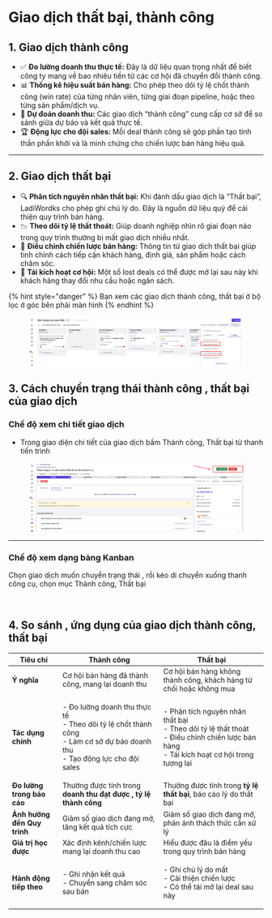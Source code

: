 # Giao dịch thất bại, thành công

## 1. Giao dịch thành công&#x20;

* ✅ **Đo lường doanh thu thực tế:** Đây là dữ liệu quan trọng nhất để biết công ty mang về bao nhiêu tiền từ các cơ hội đã chuyển đổi thành công.
* 📊 **Thống kê hiệu suất bán hàng:** Cho phép theo dõi tỷ lệ chốt thành công (win rate) của từng nhân viên, từng giai đoạn pipeline, hoặc theo từng sản phẩm/dịch vụ.
* 🔮 **Dự đoán doanh thu:** Các giao dịch “thành công” cung cấp cơ sở để so sánh giữa dự báo  và kết quả thực tế.
* 🏆 **Động lực cho đội sales:** Mỗi deal thành công sẽ góp phần tạo tinh thần phấn khởi và là minh chứng cho chiến lược bán hàng hiệu quả.

***

## 2. Giao dịch thất bại

* 🔍 **Phân tích nguyên nhân thất bại:** Khi đánh dấu giao dịch là “Thất bại”, LadiWordks  cho phép ghi chú lý do. Đây là nguồn dữ liệu quý để cải thiện quy trình bán hàng.
* 📉 **Theo dõi tỷ lệ thất thoát:** Giúp doanh nghiệp nhìn rõ giai đoạn nào trong quy trình thường bị mất giao dịch nhiều nhất.
* 🧩 **Điều chỉnh chiến lược bán hàng:** Thông tin từ giao dịch thất bại giúp tinh chỉnh cách tiếp cận khách hàng, định giá, sản phẩm hoặc cách chăm sóc.
* 🔄 **Tái kích hoạt cơ hội:** Một số lost deals có thể được mở lại sau này khi khách hàng thay đổi nhu cầu hoặc ngân sách.

{% hint style="danger" %}
Bạn xem các giao dịch thành công, thất bại ở bộ lọc ở góc bên phải màn hình&#x20;
{% endhint %}

<figure><img src="../../../.gitbook/assets/image (2) (1) (1) (1) (1) (1).png" alt=""><figcaption></figcaption></figure>



## 3. Cách chuyển trạng thái thành công , thất bại của giao dịch&#x20;

### Chế độ xem chi tiết giao dịch&#x20;

* Trong giao diện chi tiết của giao dịch bấm Thành công, Thất bại  từ thanh tiến trình&#x20;

<figure><img src="../../../.gitbook/assets/image (3) (1) (1) (1) (1) (1).png" alt=""><figcaption></figcaption></figure>



***

### Chế độ xem dạng bảng Kanban

Chọn giao dịch muốn chuyển trạng thái , rồi kéo di chuyển xuống thanh công cụ, chọn mục Thành công, Thất bại&#x20;

<figure><img src="../../../.gitbook/assets/giai doạn 3.gif" alt=""><figcaption></figcaption></figure>

## 4. So sánh , ứng dụng của giao dịch thành công, thất bại&#x20;

| Tiêu chí                    | **Thành công**                                                                                                                          | **Thất bại**                                                                                                                                         |
| --------------------------- | --------------------------------------------------------------------------------------------------------------------------------------- | ---------------------------------------------------------------------------------------------------------------------------------------------------- |
| **Ý nghĩa**                 | Cơ hội bán hàng đã thành công, mang lại doanh thu                                                                                       | Cơ hội bán hàng không thành công, khách hàng từ chối hoặc không mua                                                                                  |
| **Tác dụng chính**          | <p>- Đo lường doanh thu thực tế<br>- Theo dõi tỷ lệ chốt thành công<br>- Làm cơ sở dự báo doanh thu<br>- Tạo động lực cho đội sales</p> | <p>- Phân tích nguyên nhân thất bại<br>- Theo dõi tỷ lệ thất thoát<br>- Điều chỉnh chiến lược bán hàng<br>- Tái kích hoạt cơ hội trong tương lai</p> |
| **Đo lường trong báo cáo**  | Thường được tính trong **doanh thu đạt được , tỷ lệ thành công**                                                                        | Thường được tính trong **tỷ lệ thất bại**, báo cáo lý do thất bại                                                                                    |
| **Ảnh hưởng đến Quy trình** | Giảm số giao dịch đang mở, tăng kết quả tích cực                                                                                        | Giảm số giao dịch đang mở, phản ánh thách thức cần xử lý                                                                                             |
| **Giá trị học được**        | Xác định kênh/chiến lược mang lại doanh thu cao                                                                                         | Hiểu được đâu là điểm yếu trong quy trình bán hàng                                                                                                   |
| **Hành động tiếp theo**     | <p>- Ghi nhận kết quả<br>- Chuyển sang chăm sóc sau bán</p>                                                                             | <p>- Ghi chú lý do mất<br>- Cải thiện chiến lược<br>- Có thể tái mở lại deal sau này</p>                                                             |
